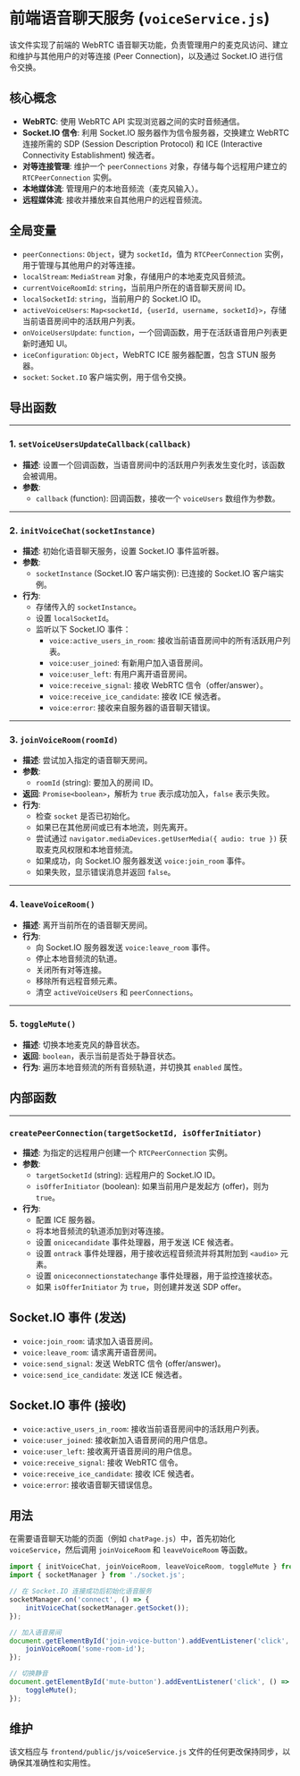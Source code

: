 # 前端语音聊天服务 (`voiceService.js`)

该文件实现了前端的 WebRTC 语音聊天功能，负责管理用户的麦克风访问、建立和维护与其他用户的对等连接 (Peer Connection)，以及通过 Socket.IO 进行信令交换。

## 核心概念

-   **WebRTC**: 使用 WebRTC API 实现浏览器之间的实时音频通信。
-   **Socket.IO 信令**: 利用 Socket.IO 服务器作为信令服务器，交换建立 WebRTC 连接所需的 SDP (Session Description Protocol) 和 ICE (Interactive Connectivity Establishment) 候选者。
-   **对等连接管理**: 维护一个 `peerConnections` 对象，存储与每个远程用户建立的 `RTCPeerConnection` 实例。
-   **本地媒体流**: 管理用户的本地音频流（麦克风输入）。
-   **远程媒体流**: 接收并播放来自其他用户的远程音频流。

## 全局变量

-   `peerConnections`: `Object`，键为 `socketId`，值为 `RTCPeerConnection` 实例，用于管理与其他用户的对等连接。
-   `localStream`: `MediaStream` 对象，存储用户的本地麦克风音频流。
-   `currentVoiceRoomId`: `string`，当前用户所在的语音聊天房间 ID。
-   `localSocketId`: `string`，当前用户的 Socket.IO ID。
-   `activeVoiceUsers`: `Map<socketId, {userId, username, socketId}>`，存储当前语音房间中的活跃用户列表。
-   `onVoiceUsersUpdate`: `function`，一个回调函数，用于在活跃语音用户列表更新时通知 UI。
-   `iceConfiguration`: `Object`，WebRTC ICE 服务器配置，包含 STUN 服务器。
-   `socket`: `Socket.IO` 客户端实例，用于信令交换。

## 导出函数

---

### 1. `setVoiceUsersUpdateCallback(callback)`

-   **描述**: 设置一个回调函数，当语音房间中的活跃用户列表发生变化时，该函数会被调用。
-   **参数**:
    -   `callback` (function): 回调函数，接收一个 `voiceUsers` 数组作为参数。

---

### 2. `initVoiceChat(socketInstance)`

-   **描述**: 初始化语音聊天服务，设置 Socket.IO 事件监听器。
-   **参数**:
    -   `socketInstance` (Socket.IO 客户端实例): 已连接的 Socket.IO 客户端实例。
-   **行为**: 
    -   存储传入的 `socketInstance`。
    -   设置 `localSocketId`。
    -   监听以下 Socket.IO 事件：
        -   `voice:active_users_in_room`: 接收当前语音房间中的所有活跃用户列表。
        -   `voice:user_joined`: 有新用户加入语音房间。
        -   `voice:user_left`: 有用户离开语音房间。
        -   `voice:receive_signal`: 接收 WebRTC 信令（offer/answer）。
        -   `voice:receive_ice_candidate`: 接收 ICE 候选者。
        -   `voice:error`: 接收来自服务器的语音聊天错误。

---

### 3. `joinVoiceRoom(roomId)`

-   **描述**: 尝试加入指定的语音聊天房间。
-   **参数**:
    -   `roomId` (string): 要加入的房间 ID。
-   **返回**: `Promise<boolean>`，解析为 `true` 表示成功加入，`false` 表示失败。
-   **行为**: 
    -   检查 `socket` 是否已初始化。
    -   如果已在其他房间或已有本地流，则先离开。
    -   尝试通过 `navigator.mediaDevices.getUserMedia({ audio: true })` 获取麦克风权限和本地音频流。
    -   如果成功，向 Socket.IO 服务器发送 `voice:join_room` 事件。
    -   如果失败，显示错误消息并返回 `false`。

---

### 4. `leaveVoiceRoom()`

-   **描述**: 离开当前所在的语音聊天房间。
-   **行为**: 
    -   向 Socket.IO 服务器发送 `voice:leave_room` 事件。
    -   停止本地音频流的轨道。
    -   关闭所有对等连接。
    -   移除所有远程音频元素。
    -   清空 `activeVoiceUsers` 和 `peerConnections`。

---

### 5. `toggleMute()`

-   **描述**: 切换本地麦克风的静音状态。
-   **返回**: `boolean`，表示当前是否处于静音状态。
-   **行为**: 遍历本地音频流的所有音频轨道，并切换其 `enabled` 属性。

## 内部函数

---

### `createPeerConnection(targetSocketId, isOfferInitiator)`

-   **描述**: 为指定的远程用户创建一个 `RTCPeerConnection` 实例。
-   **参数**:
    -   `targetSocketId` (string): 远程用户的 Socket.IO ID。
    -   `isOfferInitiator` (boolean): 如果当前用户是发起方 (offer)，则为 `true`。
-   **行为**: 
    -   配置 ICE 服务器。
    -   将本地音频流的轨道添加到对等连接。
    -   设置 `onicecandidate` 事件处理器，用于发送 ICE 候选者。
    -   设置 `ontrack` 事件处理器，用于接收远程音频流并将其附加到 `<audio>` 元素。
    -   设置 `oniceconnectionstatechange` 事件处理器，用于监控连接状态。
    -   如果 `isOfferInitiator` 为 `true`，则创建并发送 SDP offer。

## Socket.IO 事件 (发送)

-   `voice:join_room`: 请求加入语音房间。
-   `voice:leave_room`: 请求离开语音房间。
-   `voice:send_signal`: 发送 WebRTC 信令 (offer/answer)。
-   `voice:send_ice_candidate`: 发送 ICE 候选者。

## Socket.IO 事件 (接收)

-   `voice:active_users_in_room`: 接收当前语音房间中的活跃用户列表。
-   `voice:user_joined`: 接收新加入语音房间的用户信息。
-   `voice:user_left`: 接收离开语音房间的用户信息。
-   `voice:receive_signal`: 接收 WebRTC 信令。
-   `voice:receive_ice_candidate`: 接收 ICE 候选者。
-   `voice:error`: 接收语音聊天错误信息。

## 用法

在需要语音聊天功能的页面（例如 `chatPage.js`）中，首先初始化 `voiceService`，然后调用 `joinVoiceRoom` 和 `leaveVoiceRoom` 等函数。

```javascript
import { initVoiceChat, joinVoiceRoom, leaveVoiceRoom, toggleMute } from './voiceService.js';
import { socketManager } from './socket.js';

// 在 Socket.IO 连接成功后初始化语音服务
socketManager.on('connect', () => {
    initVoiceChat(socketManager.getSocket());
});

// 加入语音房间
document.getElementById('join-voice-button').addEventListener('click', () => {
    joinVoiceRoom('some-room-id');
});

// 切换静音
document.getElementById('mute-button').addEventListener('click', () => {
    toggleMute();
});
```

## 维护

该文档应与 `frontend/public/js/voiceService.js` 文件的任何更改保持同步，以确保其准确性和实用性。
